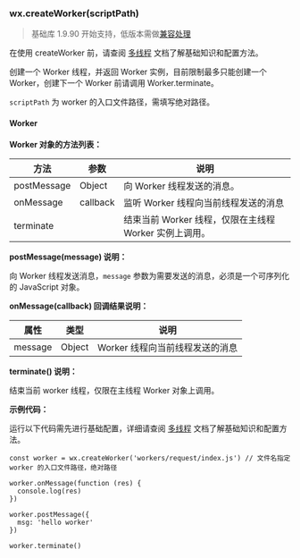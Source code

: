 <!-- https://mp.weixin.qq.com/debug/wxadoc/dev/api/createWorker.html -->

### wx.createWorker(scriptPath)

> 基础库 1.9.90 开始支持，低版本需做[兼容处理](https://mp.weixin.qq.com/debug/wxadoc/dev/framework/compatibility.html)

在使用 createWorker 前，请查阅 [多线程](https://mp.weixin.qq.com/debug/wxadoc/dev/framework/workers.html) 文档了解基础知识和配置方法。

创建一个 Worker 线程，并返回 Worker 实例，目前限制最多只能创建一个 Worker，创建下一个 Worker 前请调用 Worker.terminate。

`scriptPath` 为 worker 的入口文件路径，需填写绝对路径。

#### Worker

**Worker 对象的方法列表：**

  方法          |  参数       |  说明                                  
----------------|-------------|----------------------------------------
  postMessage   |  Object     |  向 Worker 线程发送的消息。            
  onMessage     |  callback   |  监听 Worker 线程向当前线程发送的消息  
  terminate     |             |结束当前 Worker 线程，仅限在主线程 Worker 实例上调用。

**postMessage(message) 说明：**

向 Worker 线程发送消息，`message` 参数为需要发送的消息，必须是一个可序列化的 JavaScript 对象。

**onMessage(callback) 回调结果说明：**

  属性      |  类型     |  说明                  
------------|-----------|------------------------
  message   |  Object   |Worker 线程向当前线程发送的消息

**terminate() 说明：**

结束当前 worker 线程，仅限在主线程 Worker 对象上调用。

**示例代码：**

运行以下代码需先进行基础配置，详细请查阅 [多线程](https://mp.weixin.qq.com/debug/wxadoc/dev/framework/workers.html) 文档了解基础知识和配置方法。

    const worker = wx.createWorker('workers/request/index.js') // 文件名指定 worker 的入口文件路径，绝对路径
    
    worker.onMessage(function (res) {
      console.log(res)
    })
    
    worker.postMessage({
      msg: 'hello worker'
    })
    
    worker.terminate()
